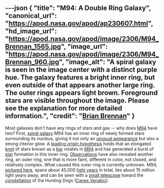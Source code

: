 ---json
{
  "title": "M94: A Double Ring Galaxy",
  "canonical_url": "https://apod.nasa.gov/apod/ap230607.html",
  "hd_image_url": "https://apod.nasa.gov/apod/image/2306/M94_Brennan_1565.jpg",
  "image_url": "https://apod.nasa.gov/apod/image/2306/M94_Brennan_960.jpg",
  "image_alt": "A spiral galaxy is seen in the image center with a distinct purple hue. The galaxy features a bright inner ring, but even outside of that appears another large ring. The outer rings appears light brown. Foreground stars are visible throughout the image. Please see the explanation for more detailed information.",
  "credit": "[Brian Brennan](https://www.instagram.com/astrolips2000/)"
}
---

Most galaxies don't have any rings of stars and gas -- why does [M94](http://en.wikipedia.org/wiki/Messier_94) have two? First, [spiral galaxy](https://apod.nasa.gov/apod/spiral_galaxies.html) M94 has an inner ring of newly formed stars surrounding its nucleus, giving it not only an [unusual appearance](https://www.rover.com/blog/wp-content/uploads/2017/02/pug-2648774_1920-960x540.jpg) but also a strong interior glow. A [leading origin hypothesis](https://ui.adsabs.harvard.edu/abs/2001AJ....121.1395W/abstract) holds that an elongated [knot](http://en.wikipedia.org/wiki/Knot_%28mathematics%29#/media/File:Knot_table.svg) of stars known as a [bar](https://apod.nasa.gov/apod/ap221016.html) rotates in [M94](https://apod.nasa.gov/apod/ap100114.html) and has generated a burst of [star](https://universe.nasa.gov/stars/basics/) formation in this inner ring. [Observations](https://ui.adsabs.harvard.edu/abs/2009ApJ...704..618T/abstract) have also revealed another ring, an outer ring, one that is more faint, different in color, not closed, and relatively complex. What caused this outer ring is currently unknown. M94, [pictured here](https://www.instagram.com/p/CscKadTpICu/), spans about 45,000 [light years](http://starchild.gsfc.nasa.gov/docs/StarChild/questions/question19.html) in total, lies about 15 million light years away, and can be seen with a [small telescope](https://apod.nasa.gov/apod/ap011014.html) toward the [constellation](https://spaceplace.nasa.gov/constellations/en/) of the Hunting Dogs ([Canes Venatici](https://en.wikipedia.org/wiki/Canes_Venatici)).

